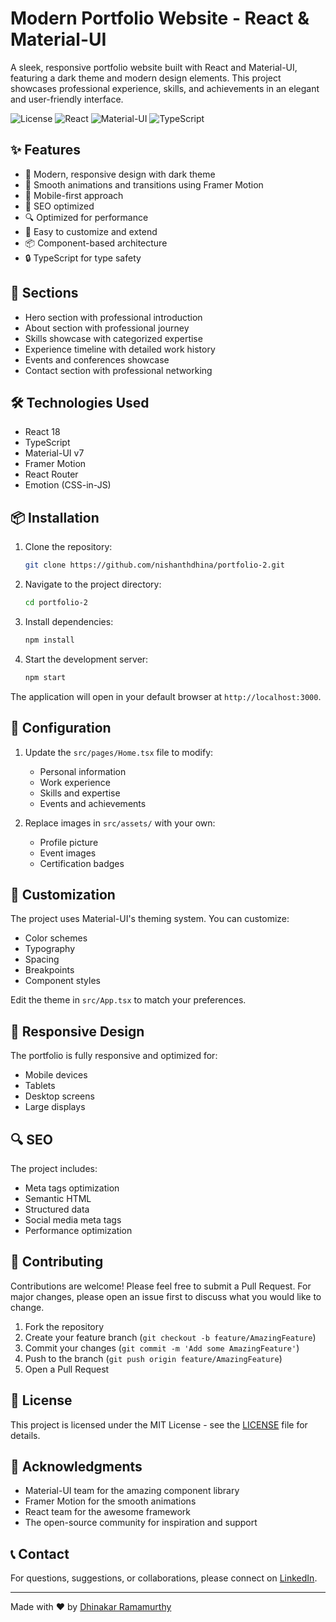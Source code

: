 # Modern Portfolio Website - React & Material-UI

A sleek, responsive portfolio website built with React and Material-UI, featuring a dark theme and modern design elements. This project showcases professional experience, skills, and achievements in an elegant and user-friendly interface.

![License](https://img.shields.io/badge/license-MIT-blue.svg)
![React](https://img.shields.io/badge/React-18.x-blue)
![Material-UI](https://img.shields.io/badge/MUI-v7-blue)
![TypeScript](https://img.shields.io/badge/TypeScript-5.x-blue)

## ✨ Features

- 🎨 Modern, responsive design with dark theme
- 🌟 Smooth animations and transitions using Framer Motion
- 📱 Mobile-first approach
- 🎯 SEO optimized
- 🔍 Optimized for performance
- 🎁 Easy to customize and extend
- 📦 Component-based architecture
- 🔒 TypeScript for type safety

## 🚀 Sections

- Hero section with professional introduction
- About section with professional journey
- Skills showcase with categorized expertise
- Experience timeline with detailed work history
- Events and conferences showcase
- Contact section with professional networking

## 🛠️ Technologies Used

- React 18
- TypeScript
- Material-UI v7
- Framer Motion
- React Router
- Emotion (CSS-in-JS)

## 📦 Installation

1. Clone the repository:
   ```bash
   git clone https://github.com/nishanthdhina/portfolio-2.git
   ```

2. Navigate to the project directory:
   ```bash
   cd portfolio-2
   ```

3. Install dependencies:
   ```bash
   npm install
   ```

4. Start the development server:
   ```bash
   npm start
   ```

The application will open in your default browser at `http://localhost:3000`.

## 🔧 Configuration

1. Update the `src/pages/Home.tsx` file to modify:
   - Personal information
   - Work experience
   - Skills and expertise
   - Events and achievements

2. Replace images in `src/assets/` with your own:
   - Profile picture
   - Event images
   - Certification badges

## 🎨 Customization

The project uses Material-UI's theming system. You can customize:

- Color schemes
- Typography
- Spacing
- Breakpoints
- Component styles

Edit the theme in `src/App.tsx` to match your preferences.

## 📱 Responsive Design

The portfolio is fully responsive and optimized for:
- Mobile devices
- Tablets
- Desktop screens
- Large displays

## 🔍 SEO

The project includes:
- Meta tags optimization
- Semantic HTML
- Structured data
- Social media meta tags
- Performance optimization

## 🤝 Contributing

Contributions are welcome! Please feel free to submit a Pull Request. For major changes, please open an issue first to discuss what you would like to change.

1. Fork the repository
2. Create your feature branch (`git checkout -b feature/AmazingFeature`)
3. Commit your changes (`git commit -m 'Add some AmazingFeature'`)
4. Push to the branch (`git push origin feature/AmazingFeature`)
5. Open a Pull Request

## 📄 License

This project is licensed under the MIT License - see the [LICENSE](LICENSE) file for details.

## 🙏 Acknowledgments

- Material-UI team for the amazing component library
- Framer Motion for the smooth animations
- React team for the awesome framework
- The open-source community for inspiration and support

## 📞 Contact

For questions, suggestions, or collaborations, please connect on [LinkedIn](https://www.linkedin.com/in/dhinakarram/).

---

Made with ❤️ by [Dhinakar Ramamurthy](https://www.linkedin.com/in/dhinakarram/) 